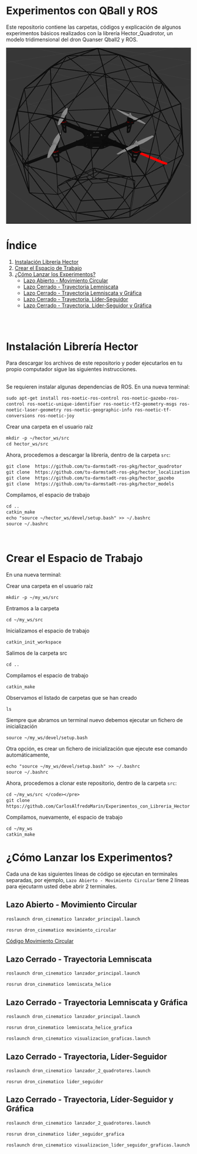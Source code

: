 # Experimentos con QBall y ROS
Este repositorio contiene las carpetas, códigos y explicación de algunos experimentos básicos realizados con la librería Hector_Quadrotor, un modelo tridimensional del dron Quanser Qball2 y ROS.

![](https://github.com/CarlosAlfredoMarin/Experimentos_con_QBall_y_ROS/blob/main/Qball.png)

# Índice
1. [Instalación Librería Hector](#id1)
2. [Crear el Espacio de Trabajo](#id2)
3. [¿Cómo Lanzar los Experimentos?](#id3)
      - [Lazo Abierto - Movimiento Circular](#id4)
      - [Lazo Cerrado - Trayectoria Lemniscata](#id5)
      - [Lazo Cerrado - Trayectoria Lemniscata y Gráfica](#id6)
      - [Lazo Cerrado - Trayectoria, Líder-Seguidor](#id7)
      - [Lazo Cerrado - Trayectoria, Líder-Seguidor y Gráfica](#id8)

<br><br>


<div id='id1' />

# Instalación Librería Hector

Para descargar los archivos de este repositorio y poder ejecutarlos en tu propio computador sigue las siguientes instrucciones.  
<br>

Se requieren instalar algunas dependencias de ROS. En una nueva terminal:
```
sudo apt-get install ros-noetic-ros-control ros-noetic-gazebo-ros-control ros-noetic-unique-identifier ros-noetic-tf2-geometry-msgs ros-noetic-laser-geometry ros-noetic-geographic-info ros-noetic-tf-conversions ros-noetic-joy
```

Crear una carpeta en el usuario raíz
```
mkdir -p ~/hector_ws/src
cd hector_ws/src
```

Ahora, procedemos a descargar la librería, dentro de la carpeta ```src```:
```
git clone  https://github.com/tu-darmstadt-ros-pkg/hector_quadrotor
git clone  https://github.com/tu-darmstadt-ros-pkg/hector_localization
git clone  https://github.com/tu-darmstadt-ros-pkg/hector_gazebo
git clone  https://github.com/tu-darmstadt-ros-pkg/hector_models
```

Compilamos, el espacio de trabajo
```
cd ..
catkin_make
echo "source ~/hector_ws/devel/setup.bash" >> ~/.bashrc 
source ~/.bashrc
```
<br>

<div id='id2' />

# Crear el Espacio de Trabajo
En una nueva terminal:  

Crear una carpeta en el usuario raíz
<pre><code>mkdir -p ~/my_ws/src </code></pre>

Entramos a la carpeta
<pre><code>cd ~/my_ws/src </code></pre>

Inicializamos el espacio de trabajo
<pre><code>catkin_init_workspace </code></pre>

Salimos de la carpeta src
<pre><code>cd .. </code></pre>

Compilamos el espacio de trabajo
<pre><code>catkin_make </code></pre>

Observamos el listado de carpetas que se han creado
<pre><code>ls </code></pre>

Siempre que abramos un terminal nuevo debemos ejecutar un fichero de inicialización
<pre><code>source ~/my_ws/devel/setup.bash </code></pre>

Otra opción, es crear un fichero de inicialización que ejecute ese comando automáticamente,
```
echo "source ~/my_ws/devel/setup.bash" >> ~/.bashrc
source ~/.bashrc
```

Ahora, procedemos a clonar este repositorio, dentro de la carpeta ```src```:
```
cd ~/my_ws/src </code></pre> 
git clone https://github.com/CarlosAlfredoMarin/Experimentos_con_Libreria_Hector
```

Compilamos, nuevamente, el espacio de trabajo
```
cd ~/my_ws
catkin_make
```









<div id='id3' />

# ¿Cómo Lanzar los Experimentos?
Cada una de kas siguientes líneas de código se ejecutan en terminales separadas, por ejemplo, ```Lazo Abierto - Movimiento Circular``` tiene 2 líneas para ejecutarm usted debe abrir 2 terminales.

<div id='id4' />

## Lazo Abierto - Movimiento Circular
```
roslaunch dron_cinematico lanzador_principal.launch
```
```
rosrun dron_cinematico movimiento_circular
```

[Código Movimiento Circular]

[Código Movimiento Circular]: https://github.com/CarlosAlfredoMarin/Experimentos_con_QBall_y_ROS/tree/main/dron_cinematico/src/movimiento_circular


<div id='id5' />

## Lazo Cerrado - Trayectoria Lemniscata
```
roslaunch dron_cinematico lanzador_principal.launch
```
```
rosrun dron_cinematico lemniscata_helice
```

<div id='id6' />

## Lazo Cerrado - Trayectoria Lemniscata y Gráfica
```
roslaunch dron_cinematico lanzador_principal.launch
```
```
rosrun dron_cinematico lemniscata_helice_grafica
```
```
roslaunch dron_cinematico visualizacion_graficas.launch
```

<div id='id7' />

## Lazo Cerrado - Trayectoria, Líder-Seguidor
```
roslaunch dron_cinematico lanzador_2_quadrotores.launch
```
```
rosrun dron_cinematico lider_seguidor
```

<div id='id8' />

## Lazo Cerrado - Trayectoria, Líder-Seguidor y Gráfica
```
roslaunch dron_cinematico lanzador_2_quadrotores.launch
```
```
rosrun dron_cinematico lider_seguidor_grafica
```
```
roslaunch dron_cinematico visualizacion_lider_seguidor_graficas.launch
```
